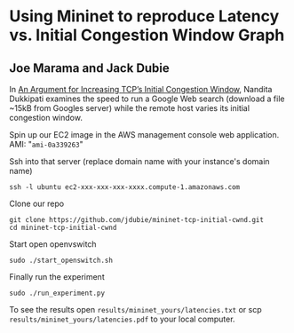 Using Mininet to reproduce Latency vs. Initial Congestion Window Graph
======================================================================

Joe Marama and Jack Dubie
-------------------------

In [An Argument for Increasing TCP’s Initial Congestion Window](https://developers.google.com/speed/articles/tcp_initcwnd_paper.pdf),
Nandita Dukkipati examines the speed to run a Google Web search (download a
file ~15kB from Googles server) while the remote host varies its initial
congestion window.

Spin up our EC2 image in the AWS management console web application. AMI: "`ami-0a339263`"

Ssh into that server (replace domain name with your instance's domain name)

    ssh -l ubuntu ec2-xxx-xxx-xxx-xxxx.compute-1.amazonaws.com

Clone our repo

    git clone https://github.com/jdubie/mininet-tcp-initial-cwnd.git
    cd mininet-tcp-initial-cwnd

Start open openvswitch

    sudo ./start_openswitch.sh

Finally run the experiment

    sudo ./run_experiment.py

To see the results open `results/mininet_yours/latencies.txt` or scp
`results/mininet_yours/latencies.pdf` to your local computer.